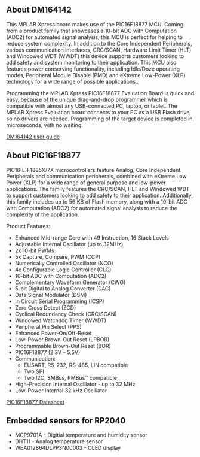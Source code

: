 ## About DM164142
 This MPLAB Xpress board makes use of the PIC16F18877 MCU. Coming from a product family that showcases a 10-bit ADC with Computation (ADC2) for automated signal analysis, this MCU is perfect for helping to reduce system complexity. In addition to the Core Independent Peripherals, various communication interfaces, CRC/SCAN, Hardware Limit Timer (HLT) and Windowed WDT (WWDT) this device supports customers looking to add safety and system monitoring to their application. This MCU also features power conserving functionality, including Idle/Doze operating modes, Peripheral Module Disable (PMD) and eXtreme Low-Power (XLP) technology for a wide range of possible applications..

Programming the MPLAB Xpress PIC16F18877 Evaluation Board is quick and easy, because of the unique drag-and-drop programmer which is compatible with almost any USB-connected PC, laptop, or tablet. The MPLAB Xpress Evaluation board connects to your PC as a USB Flash drive, so no drivers are needed. Programming of the target device is completed in microseconds, with no waiting.

[DM164142 user guide](https://store.comet.bg/download-file.php?id=16782)

## About PIC16F18877
PIC16(L)F1885X/7X microcontrollers feature Analog, Core Independent Peripherals and communication peripherals, combined with eXtreme Low Power (XLP) for a wide range of general purpose and low-power applications. The family features the CRC/SCAN, HLT and Windowed WDT to support customers looking to add safety to their application. Additionally, this family includes up to 56 KB of Flash memory, along with a 10-bit ADC with Computation (ADC2) for automated signal analysis to reduce the complexity of the application.

Product Features:
- Enhanced Mid-range Core with 49 Instruction, 16 Stack Levels
- Adjustable Internal Oscillator (up to 32MHz)
- 2x 10-bit PWMs
- 5x Capture, Compare, PWM (CCP)
- Numerically Controlled Oscillator (NCO)
- 4x Configurable Logic Controller (CLC)
- 10-bit ADC with Computation (ADC2)
- Complementary Waveform Generator (CWG)
- 5-bit Digital to Analog Converter (DAC)
- Data Signal Modulator (DSM)
- In Circuit Serial Programming (ICSP)
- Zero Cross Detect (ZCD)
- Cyclical Redundancy Check (CRC/SCAN)
- Windowed Watchdog Timer (WWDT)
- Peripheral Pin Select (PPS)
- Enhanced Power-On/Off-Reset
- Low-Power Brown-Out Reset (LPBOR)
- Programmable Brown-Out Reset (BOR)
- PIC16F18877 (2.3V – 5.5V)
- Communication:
    - EUSART, RS-232, RS-485, LIN compatible
    - Two SPI
    - Two I2C, SMBus, PMBus™ compatible
- High-Precision Internal Oscillator - up to 32 MHz
- Low-Power Internal 32 kHz Oscillator

[PIC16F18877 Datasheet](https://store.comet.bg/download-file.php?id=17403)

## Embedded sensors for RP2040
- MCP9701A - Digitial temperature and humidity sensor
- DHT11 - Analog temperature sensor
- WEA012864DLPP3N00003 - OLED display